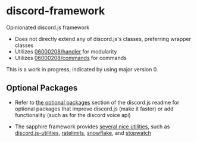 # discord-framework

Opinionated discord.js framework

- Does not directly extend any of discord.js's classes, preferring wrapper classes
- Utilizes [06000208/handler](https://github.com/06000208/handler) for modularity
- Utilizes [06000208/commands](https://github.com/06000208/commands/) for commands

This is a work in progress, indicated by using major version 0.

## Optional Packages

- Refer to [the optional packages](https://www.npmjs.com/package/discord.js#user-content-optional-packages) section of the discord.js readme for optional packages that improve discord.js (make it faster) or add functionality (such as for the discord voice api)

- The sapphire framework provides [several nice utilities](https://github.com/sapphiredev/utilities), such as [discord.js-utilities](https://www.npmjs.com/package/@sapphire/discord.js-utilities), [ratelimits](https://www.npmjs.com/package/@sapphire/ratelimits), [snowflake](https://www.npmjs.com/package/@sapphire/snowflake), and [stopwatch](https://www.npmjs.com/package/@sapphire/stopwatch)
